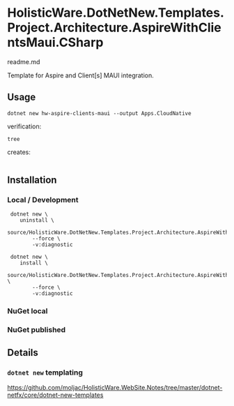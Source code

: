 # HolisticWare.DotNetNew.Templates.Project.Architecture.AspireWithClientsMaui.CSharp

readme.md

Template for Aspire and Client[s] MAUI integration.

## Usage

```
dotnet new hw-aspire-clients-maui --output Apps.CloudNative
```

verification:

```
tree
```

creates:

```
```

## Installation 

### Local / Development

```
 dotnet new \
    uninstall \
        source/HolisticWare.DotNetNew.Templates.Project.Architecture.AspireWithClientsMaui.CSharp/content
        --force \
        -v:diagnostic

 dotnet new \
    install \
        source/HolisticWare.DotNetNew.Templates.Project.Architecture.AspireWithClientsMaui.CSharp/content \
        --force \
        -v:diagnostic
 ```

### NuGet local


### NuGet published



## Details

### `dotnet new` templating

https://github.com/moljac/HolisticWare.WebSite.Notes/tree/master/dotnet-netfx/core/dotnet-new-templates
